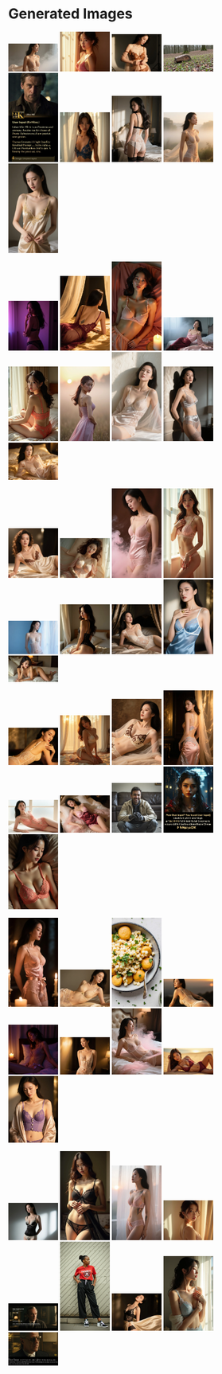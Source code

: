 # Generated Images



<img src="2025_08_27_01.webp" width="100"/> <img src="2025_08_27_02.webp" width="100"/> <img src="2025_08_27_03.webp" width="100"/> <img src="2025_08_27_04.webp" width="100"/> <img src="2025_08_27_05.webp" width="100"/> <img src="2025_08_27_06.webp" width="100"/> <img src="2025_08_27_07.webp" width="100"/> <img src="2025_08_27_08.webp" width="100"/> <img src="2025_08_27_09.webp" width="100"/>

<img src="2025_08_27_10.webp" width="100"/> <img src="2025_08_27_11.webp" width="100"/> <img src="2025_08_27_12.webp" width="100"/> <img src="2025_08_27_13.webp" width="100"/> <img src="2025_08_27_14.webp" width="100"/> <img src="2025_08_27_15.webp" width="100"/> <img src="2025_08_27_16.webp" width="100"/> <img src="2025_08_27_17.webp" width="100"/> <img src="2025_08_27_18.webp" width="100"/>

<img src="2025_08_27_19.webp" width="100"/> <img src="2025_08_27_20.webp" width="100"/> <img src="2025_08_27_21.webp" width="100"/> <img src="2025_08_27_22.webp" width="100"/> <img src="2025_08_27_23.webp" width="100"/> <img src="2025_08_27_24.webp" width="100"/> <img src="2025_08_27_25.webp" width="100"/> <img src="2025_08_27_26.webp" width="100"/> <img src="2025_08_27_27.webp" width="100"/>

<img src="2025_08_27_28.webp" width="100"/> <img src="2025_08_27_29.webp" width="100"/> <img src="2025_08_27_30.webp" width="100"/> <img src="2025_08_27_31.webp" width="100"/> <img src="2025_08_27_32.webp" width="100"/> <img src="2025_08_27_33.webp" width="100"/> <img src="2025_08_27_34.webp" width="100"/> <img src="2025_08_27_35.webp" width="100"/> <img src="2025_08_27_36.webp" width="100"/>

<img src="2025_08_27_37.webp" width="100"/> <img src="2025_08_27_38.webp" width="100"/> <img src="2025_08_27_39.webp" width="100"/> <img src="2025_08_27_40.webp" width="100"/> <img src="2025_08_27_41.webp" width="100"/> <img src="2025_08_27_42.webp" width="100"/> <img src="2025_08_27_43.webp" width="100"/> <img src="2025_08_27_44.webp" width="100"/> <img src="2025_08_27_45.webp" width="100"/>

<img src="2025_08_27_46.webp" width="100"/> <img src="2025_08_27_47.webp" width="100"/> <img src="2025_08_27_48.webp" width="100"/> <img src="2025_08_27_49.webp" width="100"/> <img src="2025_08_27_50.webp" width="100"/> <img src="2025_08_27_51.webp" width="100"/> <img src="2025_08_27_52.webp" width="100"/> <img src="2025_08_27_53.webp" width="100"/> <img src="2025_08_27_54.webp" width="100"/>